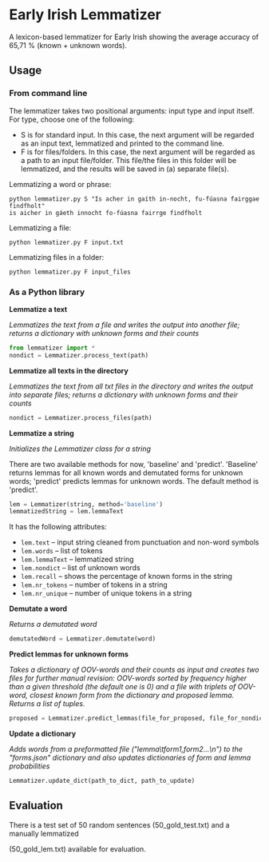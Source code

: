 # Early Irish Lemmatizer

A lexicon-based lemmatizer for Early Irish showing the average accuracy of 65,71 % (known + unknown words). 

## Usage

### From command line
The lemmatizer takes two positional arguments: input type and input itself. For type, choose one of the following:
* S is for standard input. In this case, the next argument will be regarded as an input text, lemmatized and printed to the command line.
* F is for files/folders. In this case, the next argument will be regarded as a path to an input file/folder. This file/the files in this folder will be lemmatized, and the results will be saved in (a) separate file(s).

Lemmatizing a word or phrase:
```
python lemmatizer.py S "Is acher in gaíth in-nocht, fu-fúasna fairggae findfholt"
is aicher in gáeth innocht fo-fúasna fairrge findfholt
```

Lemmatizing a file:
```
python lemmatizer.py F input.txt
```

Lemmatizing files in a folder:
```
python lemmatizer.py F input_files
```


### As a Python library

**Lemmatize a text**

*Lemmatizes the text from a file and writes the output into another file; returns a dictionary with unknown forms and their counts*

```python
from lemmatizer import *
nondict = Lemmatizer.process_text(path)
```

**Lemmatize all texts in the directory**

*Lemmatizes the text from all txt files in the directory and writes the output into separate files; returns a dictionary with unknown forms and their counts*

```python
nondict = Lemmatizer.process_files(path)
```

**Lemmatize a string**

*Initializes the Lemmatizer class for a string*

There are two available methods for now, 'baseline' and 'predict'. 'Baseline' returns lemmas for all known words
and demutated forms for unknown words; 'predict' predicts lemmas for unknown words. The default method is 'predict'.

```python
lem = Lemmatizer(string, method='baseline')
lemmatizedString = lem.lemmaText
```

It has the following attributes:
* `lem.text` – input string cleaned from punctuation and non-word symbols
* `lem.words` – list of tokens
* `lem.lemmaText` – lemmatized string 
* `lem.nondict` – list of unknown words
* `lem.recall` – shows the percentage of known forms in the string
* `lem.nr_tokens` – number of tokens in a string
* `lem.nr_unique` – number of unique tokens in a string

**Demutate a word**

*Returns a demutated word*
```python
demutatedWord = Lemmatizer.demutate(word)
```

**Predict lemmas for unknown forms**

*Takes a dictionary of OOV-words and their counts as input and creates two files for further manual revision:
OOV-words sorted by frequency higher than a given threshold (the  default one is 0) and a file with triplets of OOV-word, closest known form from the dictionary and proposed lemma. 
Returns a list of tuples.*

```python
proposed = Lemmatizer.predict_lemmas(file_for_proposed, file_for_nondict, nondict, threshold=5)
```

**Update a dictionary**

*Adds words from a preformatted file ("lemma\tform1,form2...\n") to the "forms.json" dictionary and also updates dictionaries of form and lemma probabilities*

```python
Lemmatizer.update_dict(path_to_dict, path_to_update)
```


## Evaluation

There is a test set of 50 random sentences (50\_gold\_test.txt) and a manually lemmatized 




(50\_gold\_lem.txt) available for evaluation.
